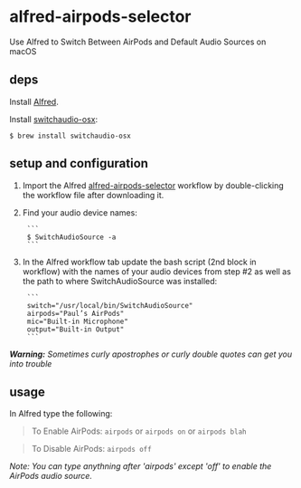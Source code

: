 # alfred-airpods-selector
Use Alfred to Switch Between AirPods and Default Audio Sources on macOS

## deps

Install [Alfred](https://www.alfredapp.com).

Install [switchaudio-osx](https://github.com/deweller/switchaudio-osx):

```
$ brew install switchaudio-osx
```

## setup and configuration

1. Import the Alfred [alfred-airpods-selector](https://github.com/paulsri/alfred-airpods-selector/blob/master/AirPods%20Selector.alfredworkflow) workflow by double-clicking the workflow file after downloading it.
1. Find your audio device names:

        ```
        $ SwitchAudioSource -a
        ```

1. In the Alfred workflow tab update the bash script (2nd block in workflow) with the names of your audio devices from step #2 as well as the path to where SwitchAudioSource was installed:

        ```
        switch="/usr/local/bin/SwitchAudioSource"
        airpods="Paul’s AirPods"
        mic="Built-in Microphone"
        output="Built-in Output"
        ```

_**Warning:** Sometimes curly apostrophes or curly double quotes can get you into trouble_

## usage

In Alfred type the following:

> To Enable AirPods:
> `airpods` or `airpods on` or `airpods blah`

> To Disable AirPods:
> `airpods off`

*Note: You can type anythning after 'airpods' except 'off' to enable the AirPods audio source.*


